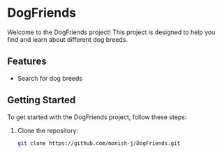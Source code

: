 # DogFriends

Welcome to the DogFriends project! This project is designed to help you find and learn about different dog breeds.

## Features

- Search for dog breeds

## Getting Started

To get started with the DogFriends project, follow these steps:

1. Clone the repository:
   ```bash
   git clone https://github.com/monish-j/DogFriends.git
